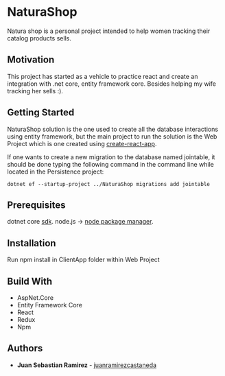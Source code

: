 # NaturaShop

Natura shop is a personal project intended to help women tracking their catalog products sells.

## Motivation

This project has started as a vehicle to practice react and create an integration with .net core, entity framework core. Besides helping my wife tracking her sells :).

## Getting Started

NaturaShop solution is the one used to create all the database interactions using entity framework, but the main project to run the solution is the Web Project which is one created using [create-react-app](https://github.com/facebook/create-react-app).

If one wants to create a new migration to the database named jointable, it should be done typing the following command in the command line while located
in the Persistence project:

```
dotnet ef --startup-project ../NaturaShop migrations add jointable
```

## Prerequisites

dotnet core [sdk](https://dotnet.microsoft.com/download).
node.js -> [node package manager](https://nodejs.org/en/download/).

## Installation

Run npm install in ClientApp folder within Web Project

## Build With

- AspNet.Core
- Entity Framework Core
- React
- Redux
- Npm

## Authors

- **Juan Sebastian Ramirez** - [juanramirezcastaneda](https://github.com/juanramirezcastaneda)
